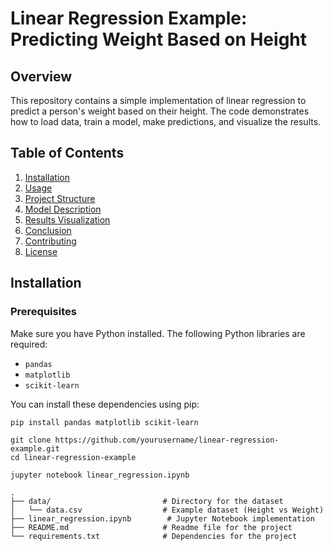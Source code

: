 # Linear Regression Example: Predicting Weight Based on Height

## Overview

This repository contains a simple implementation of linear regression to predict a person's weight based on their height. The code demonstrates how to load data, train a model, make predictions, and visualize the results.

## Table of Contents
1. [Installation](#installation)
2. [Usage](#usage)
3. [Project Structure](#project-structure)
4. [Model Description](#model-description)
5. [Results Visualization](#results-visualization)
6. [Conclusion](#conclusion)
7. [Contributing](#contributing)
8. [License](#license)

## Installation

### Prerequisites

Make sure you have Python installed. The following Python libraries are required:
- `pandas`
- `matplotlib`
- `scikit-learn`

You can install these dependencies using pip:

```bash
pip install pandas matplotlib scikit-learn
```

```
git clone https://github.com/yourusername/linear-regression-example.git
cd linear-regression-example
```

```
jupyter notebook linear_regression.ipynb
```
```
.
├── data/                         # Directory for the dataset
│   └── data.csv                  # Example dataset (Height vs Weight)
├── linear_regression.ipynb        # Jupyter Notebook implementation
├── README.md                     # Readme file for the project
└── requirements.txt              # Dependencies for the project
```
